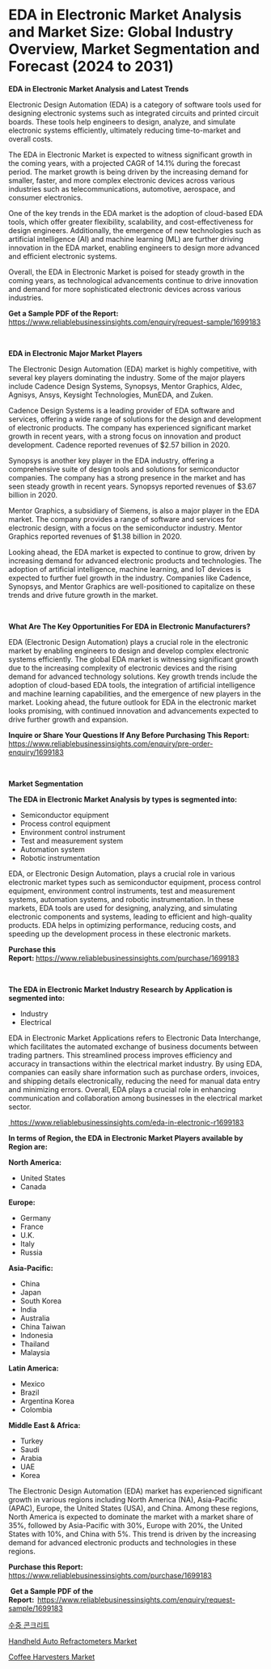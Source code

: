<p><h1>EDA in Electronic Market Analysis and Market Size: Global Industry Overview, Market Segmentation and Forecast (2024 to 2031)</h1></p><p><strong>EDA in Electronic Market Analysis and Latest Trends</strong></p>
<p><p>Electronic Design Automation (EDA) is a category of software tools used for designing electronic systems such as integrated circuits and printed circuit boards. These tools help engineers to design, analyze, and simulate electronic systems efficiently, ultimately reducing time-to-market and overall costs.</p><p>The EDA in Electronic Market is expected to witness significant growth in the coming years, with a projected CAGR of 14.1% during the forecast period. The market growth is being driven by the increasing demand for smaller, faster, and more complex electronic devices across various industries such as telecommunications, automotive, aerospace, and consumer electronics.</p><p>One of the key trends in the EDA market is the adoption of cloud-based EDA tools, which offer greater flexibility, scalability, and cost-effectiveness for design engineers. Additionally, the emergence of new technologies such as artificial intelligence (AI) and machine learning (ML) are further driving innovation in the EDA market, enabling engineers to design more advanced and efficient electronic systems.</p><p>Overall, the EDA in Electronic Market is poised for steady growth in the coming years, as technological advancements continue to drive innovation and demand for more sophisticated electronic devices across various industries.</p></p>
<p><strong>Get a Sample PDF of the Report:&nbsp;</strong> <a href="https://www.reliablebusinessinsights.com/enquiry/request-sample/1699183">https://www.reliablebusinessinsights.com/enquiry/request-sample/1699183</a></p>
<p>&nbsp;</p>
<p><strong>EDA in Electronic Major Market Players</strong></p>
<p><p>The Electronic Design Automation (EDA) market is highly competitive, with several key players dominating the industry. Some of the major players include Cadence Design Systems, Synopsys, Mentor Graphics, Aldec, Agnisys, Ansys, Keysight Technologies, MunEDA, and Zuken.</p><p>Cadence Design Systems is a leading provider of EDA software and services, offering a wide range of solutions for the design and development of electronic products. The company has experienced significant market growth in recent years, with a strong focus on innovation and product development. Cadence reported revenues of $2.57 billion in 2020.</p><p>Synopsys is another key player in the EDA industry, offering a comprehensive suite of design tools and solutions for semiconductor companies. The company has a strong presence in the market and has seen steady growth in recent years. Synopsys reported revenues of $3.67 billion in 2020.</p><p>Mentor Graphics, a subsidiary of Siemens, is also a major player in the EDA market. The company provides a range of software and services for electronic design, with a focus on the semiconductor industry. Mentor Graphics reported revenues of $1.38 billion in 2020.</p><p>Looking ahead, the EDA market is expected to continue to grow, driven by increasing demand for advanced electronic products and technologies. The adoption of artificial intelligence, machine learning, and IoT devices is expected to further fuel growth in the industry. Companies like Cadence, Synopsys, and Mentor Graphics are well-positioned to capitalize on these trends and drive future growth in the market.</p></p>
<p>&nbsp;</p>
<p><strong>What Are The Key Opportunities For EDA in Electronic Manufacturers?</strong></p>
<p><p>EDA (Electronic Design Automation) plays a crucial role in the electronic market by enabling engineers to design and develop complex electronic systems efficiently. The global EDA market is witnessing significant growth due to the increasing complexity of electronic devices and the rising demand for advanced technology solutions. Key growth trends include the adoption of cloud-based EDA tools, the integration of artificial intelligence and machine learning capabilities, and the emergence of new players in the market. Looking ahead, the future outlook for EDA in the electronic market looks promising, with continued innovation and advancements expected to drive further growth and expansion.</p></p>
<p><strong>Inquire or Share Your Questions If Any Before Purchasing This Report:</strong> <a href="https://www.reliablebusinessinsights.com/enquiry/pre-order-enquiry/1699183">https://www.reliablebusinessinsights.com/enquiry/pre-order-enquiry/1699183</a></p>
<p>&nbsp;</p>
<p><strong>Market Segmentation</strong></p>
<p><strong>The EDA in Electronic Market Analysis by types is segmented into:</strong></p>
<p><ul><li>Semiconductor equipment</li><li>Process control equipment</li><li>Environment control instrument</li><li>Test and measurement system</li><li>Automation system</li><li>Robotic instrumentation</li></ul></p>
<p><p>EDA, or Electronic Design Automation, plays a crucial role in various electronic market types such as semiconductor equipment, process control equipment, environment control instruments, test and measurement systems, automation systems, and robotic instrumentation. In these markets, EDA tools are used for designing, analyzing, and simulating electronic components and systems, leading to efficient and high-quality products. EDA helps in optimizing performance, reducing costs, and speeding up the development process in these electronic markets.</p></p>
<p><strong>Purchase this Report:&nbsp;</strong><a href="https://www.reliablebusinessinsights.com/purchase/1699183">https://www.reliablebusinessinsights.com/purchase/1699183</a></p>
<p>&nbsp;</p>
<p><strong>The EDA in Electronic Market Industry Research by Application is segmented into:</strong></p>
<p><ul><li>Industry</li><li>Electrical</li></ul></p>
<p><p>EDA in Electronic Market Applications refers to Electronic Data Interchange, which facilitates the automated exchange of business documents between trading partners. This streamlined process improves efficiency and accuracy in transactions within the electrical market industry. By using EDA, companies can easily share information such as purchase orders, invoices, and shipping details electronically, reducing the need for manual data entry and minimizing errors. Overall, EDA plays a crucial role in enhancing communication and collaboration among businesses in the electrical market sector.</p></p>
<p><a href="https://www.reliablebusinessinsights.com/eda-in-electronic-r1699183">&nbsp;https://www.reliablebusinessinsights.com/eda-in-electronic-r1699183</a></p>
<p><strong>In terms of Region, the EDA in Electronic Market Players available by Region are:</strong></p>
<p>
    <p> <strong> North America: </strong>
        <ul>
            <li>United States</li>
            <li>Canada</li>
        </ul>
        </p> 
    <p> <strong> Europe: </strong>
        <ul>
            <li>Germany</li>
            <li>France</li>
            <li>U.K.</li>
            <li>Italy</li>
            <li>Russia</li>
        </ul>
        </p> 
    <p> <strong> Asia-Pacific: </strong>
        <ul>
            <li>China</li>
            <li>Japan</li>
            <li>South Korea</li>
            <li>India</li>
            <li>Australia</li>
            <li>China Taiwan</li>
            <li>Indonesia</li>
            <li>Thailand</li>
            <li>Malaysia</li>
        </ul>
        </p> 
    <p> <strong> Latin America: </strong>
        <ul>
            <li>Mexico</li>
            <li>Brazil</li>
            <li>Argentina Korea</li>
            <li>Colombia</li>
        </ul>
        </p> 
    <p> <strong> Middle East & Africa: </strong>
        <ul>
            <li>Turkey</li>
            <li>Saudi</li>
            <li>Arabia</li>
            <li>UAE</li>
            <li>Korea</li>
        </ul>
    </p>
    </p>
<p><p>The Electronic Design Automation (EDA) market has experienced significant growth in various regions including North America (NA), Asia-Pacific (APAC), Europe, the United States (USA), and China. Among these regions, North America is expected to dominate the market with a market share of 35%, followed by Asia-Pacific with 30%, Europe with 20%, the United States with 10%, and China with 5%. This trend is driven by the increasing demand for advanced electronic products and technologies in these regions.</p></p>
<p><strong>Purchase this Report: </strong><a href="https://www.reliablebusinessinsights.com/purchase/1699183">https://www.reliablebusinessinsights.com/purchase/1699183</a></p>
<p>&nbsp;<strong>Get a Sample PDF of the Report:&nbsp;&nbsp;</strong><a href="https://www.reliablebusinessinsights.com/enquiry/request-sample/1699183">https://www.reliablebusinessinsights.com/enquiry/request-sample/1699183</a></p>
<p><strong></strong></p>
<p><p><a href="https://github.com/vanessagrant665567/Market-Research-Report-List-1/blob/main/1261567187110.md">수중 콘크리트</a></p><p><a href="https://medium.com/@chiragreportprime4/global-handheld-auto-refractometers-market-status-2024-2031-and-forecast-by-region-product-8eea2821ea91">Handheld Auto Refractometers Market</a></p><p><a href="https://github.com/cearrahenry142024/Market-Research-Report-List-1/blob/main/coffee-harvesters-market.md">Coffee Harvesters Market</a></p></p>